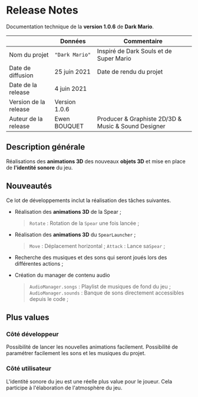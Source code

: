 # Release Notes

Documentation technique de la **version 1.0.6** de **Dark Mario**.

|                      |Données         |Commentaire                                         |
|----------------------|----------------|----------------------------------------------------|
|Nom du projet         |`"Dark Mario"`  |Inspiré de Dark Souls et de Super Mario             |
|Date de diffusion     |25 juin 2021    |Date de rendu du projet                             |
|Date de la release    |4 juin 2021     |                                                    |
|Version de la release |Version 1.0.6   |                                                    |
|Auteur de la release  |Ewen BOUQUET    |Producer & Graphiste 2D/3D & Music & Sound Designer | 

## Description générale

Réalisations des **animations 3D** des nouveaux **objets 3D** et mise en place de **l'identité sonore** du jeu.

## Nouveautés

Ce lot de développements inclut la réalisation des tâches suivantes.
- Réalisation des **animations 3D** de la Spear ;
	>  `Rotate` : Rotation de la `Spear` une fois lancée ;
	
- Réalisation des **animations 3D** du `SpearLauncher` ;
	>  `Move` : Déplacement horizontal ;
	>  `Attack` : Lance sa`Spear` ;

- Recherche des musiques et des sons qui seront joués lors des différentes actions ;
- Création du manager de contenu audio
	>  `AudioManager.songs` : Playlist de musiques de fond du jeu ;
	>  `AudioManager.sounds` : Banque de sons directement accessibles depuis le code ;

## Plus values

### Côté développeur

Possibilité de lancer les nouvelles animations facilement.
Possibilité de paramétrer facilement les sons et les musiques du projet.

### Côté utilisateur

L'identité sonore du jeu est une réelle plus value pour le joueur. Cela participe à l'élaboration de l'atmosphère du jeu.

